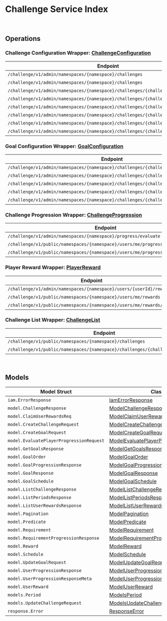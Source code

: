 [//]: # (Code generated. DO NOT EDIT.)

# Challenge Service Index

&nbsp;

## Operations

### Challenge Configuration Wrapper:  [ChallengeConfiguration](../../challenge-sdk/pkg/wrapper_challengeConfiguration.go)
| Endpoint | Method | ID | Class | Wrapper | Example |
|---|---|---|---|---|---|
| `/challenge/v1/admin/namespaces/{namespace}/challenges` | GET | AdminGetChallengesShort | [AdminGetChallengesShort](../../challenge-sdk/pkg/challengeclient/challenge_configuration/challenge_configuration_client.go) | [AdminGetChallengesShort](../../challenge-sdk/pkg/wrapper_challengeConfiguration.go) | [AdminGetChallengesShort](../../samples/cli/cmd/challenge/challengeConfiguration/adminGetChallenges.go) |
| `/challenge/v1/admin/namespaces/{namespace}/challenges` | POST | AdminCreateChallengeShort | [AdminCreateChallengeShort](../../challenge-sdk/pkg/challengeclient/challenge_configuration/challenge_configuration_client.go) | [AdminCreateChallengeShort](../../challenge-sdk/pkg/wrapper_challengeConfiguration.go) | [AdminCreateChallengeShort](../../samples/cli/cmd/challenge/challengeConfiguration/adminCreateChallenge.go) |
| `/challenge/v1/admin/namespaces/{namespace}/challenges/{challengeCode}` | GET | AdminGetChallengeShort | [AdminGetChallengeShort](../../challenge-sdk/pkg/challengeclient/challenge_configuration/challenge_configuration_client.go) | [AdminGetChallengeShort](../../challenge-sdk/pkg/wrapper_challengeConfiguration.go) | [AdminGetChallengeShort](../../samples/cli/cmd/challenge/challengeConfiguration/adminGetChallenge.go) |
| `/challenge/v1/admin/namespaces/{namespace}/challenges/{challengeCode}` | PUT | AdminUpdateChallengeShort | [AdminUpdateChallengeShort](../../challenge-sdk/pkg/challengeclient/challenge_configuration/challenge_configuration_client.go) | [AdminUpdateChallengeShort](../../challenge-sdk/pkg/wrapper_challengeConfiguration.go) | [AdminUpdateChallengeShort](../../samples/cli/cmd/challenge/challengeConfiguration/adminUpdateChallenge.go) |
| `/challenge/v1/admin/namespaces/{namespace}/challenges/{challengeCode}` | DELETE | AdminDeleteChallengeShort | [AdminDeleteChallengeShort](../../challenge-sdk/pkg/challengeclient/challenge_configuration/challenge_configuration_client.go) | [AdminDeleteChallengeShort](../../challenge-sdk/pkg/wrapper_challengeConfiguration.go) | [AdminDeleteChallengeShort](../../samples/cli/cmd/challenge/challengeConfiguration/adminDeleteChallenge.go) |
| `/challenge/v1/admin/namespaces/{namespace}/challenges/{challengeCode}/periods` | GET | AdminGetPeriodsShort | [AdminGetPeriodsShort](../../challenge-sdk/pkg/challengeclient/challenge_configuration/challenge_configuration_client.go) | [AdminGetPeriodsShort](../../challenge-sdk/pkg/wrapper_challengeConfiguration.go) | [AdminGetPeriodsShort](../../samples/cli/cmd/challenge/challengeConfiguration/adminGetPeriods.go) |
| `/challenge/v1/admin/namespaces/{namespace}/challenges/{challengeCode}/randomize` | POST | AdminRandomizeChallengeShort | [AdminRandomizeChallengeShort](../../challenge-sdk/pkg/challengeclient/challenge_configuration/challenge_configuration_client.go) | [AdminRandomizeChallengeShort](../../challenge-sdk/pkg/wrapper_challengeConfiguration.go) | [AdminRandomizeChallengeShort](../../samples/cli/cmd/challenge/challengeConfiguration/adminRandomizeChallenge.go) |
| `/challenge/v1/admin/namespaces/{namespace}/challenges/{challengeCode}/tied` | DELETE | AdminDeleteTiedChallengeShort | [AdminDeleteTiedChallengeShort](../../challenge-sdk/pkg/challengeclient/challenge_configuration/challenge_configuration_client.go) | [AdminDeleteTiedChallengeShort](../../challenge-sdk/pkg/wrapper_challengeConfiguration.go) | [AdminDeleteTiedChallengeShort](../../samples/cli/cmd/challenge/challengeConfiguration/adminDeleteTiedChallenge.go) |

### Goal Configuration Wrapper:  [GoalConfiguration](../../challenge-sdk/pkg/wrapper_goalConfiguration.go)
| Endpoint | Method | ID | Class | Wrapper | Example |
|---|---|---|---|---|---|
| `/challenge/v1/admin/namespaces/{namespace}/challenges/{challengeCode}/goals` | GET | AdminGetGoalsShort | [AdminGetGoalsShort](../../challenge-sdk/pkg/challengeclient/goal_configuration/goal_configuration_client.go) | [AdminGetGoalsShort](../../challenge-sdk/pkg/wrapper_goalConfiguration.go) | [AdminGetGoalsShort](../../samples/cli/cmd/challenge/goalConfiguration/adminGetGoals.go) |
| `/challenge/v1/admin/namespaces/{namespace}/challenges/{challengeCode}/goals` | POST | AdminCreateGoalShort | [AdminCreateGoalShort](../../challenge-sdk/pkg/challengeclient/goal_configuration/goal_configuration_client.go) | [AdminCreateGoalShort](../../challenge-sdk/pkg/wrapper_goalConfiguration.go) | [AdminCreateGoalShort](../../samples/cli/cmd/challenge/goalConfiguration/adminCreateGoal.go) |
| `/challenge/v1/admin/namespaces/{namespace}/challenges/{challengeCode}/goals/{code}` | GET | AdminGetGoalShort | [AdminGetGoalShort](../../challenge-sdk/pkg/challengeclient/goal_configuration/goal_configuration_client.go) | [AdminGetGoalShort](../../challenge-sdk/pkg/wrapper_goalConfiguration.go) | [AdminGetGoalShort](../../samples/cli/cmd/challenge/goalConfiguration/adminGetGoal.go) |
| `/challenge/v1/admin/namespaces/{namespace}/challenges/{challengeCode}/goals/{code}` | PUT | AdminUpdateGoalsShort | [AdminUpdateGoalsShort](../../challenge-sdk/pkg/challengeclient/goal_configuration/goal_configuration_client.go) | [AdminUpdateGoalsShort](../../challenge-sdk/pkg/wrapper_goalConfiguration.go) | [AdminUpdateGoalsShort](../../samples/cli/cmd/challenge/goalConfiguration/adminUpdateGoals.go) |
| `/challenge/v1/admin/namespaces/{namespace}/challenges/{challengeCode}/goals/{code}` | DELETE | AdminDeleteGoalShort | [AdminDeleteGoalShort](../../challenge-sdk/pkg/challengeclient/goal_configuration/goal_configuration_client.go) | [AdminDeleteGoalShort](../../challenge-sdk/pkg/wrapper_goalConfiguration.go) | [AdminDeleteGoalShort](../../samples/cli/cmd/challenge/goalConfiguration/adminDeleteGoal.go) |

### Challenge Progression Wrapper:  [ChallengeProgression](../../challenge-sdk/pkg/wrapper_challengeProgression.go)
| Endpoint | Method | ID | Class | Wrapper | Example |
|---|---|---|---|---|---|
| `/challenge/v1/admin/namespaces/{namespace}/progress/evaluate` | POST | AdminEvaluateProgressShort | [AdminEvaluateProgressShort](../../challenge-sdk/pkg/challengeclient/challenge_progression/challenge_progression_client.go) | [AdminEvaluateProgressShort](../../challenge-sdk/pkg/wrapper_challengeProgression.go) | [AdminEvaluateProgressShort](../../samples/cli/cmd/challenge/challengeProgression/adminEvaluateProgress.go) |
| `/challenge/v1/public/namespaces/{namespace}/users/me/progress/evaluate` | POST | EvaluateMyProgressShort | [EvaluateMyProgressShort](../../challenge-sdk/pkg/challengeclient/challenge_progression/challenge_progression_client.go) | [EvaluateMyProgressShort](../../challenge-sdk/pkg/wrapper_challengeProgression.go) | [EvaluateMyProgressShort](../../samples/cli/cmd/challenge/challengeProgression/evaluateMyProgress.go) |
| `/challenge/v1/public/namespaces/{namespace}/users/me/progress/{challengeCode}` | GET | PublicGetUserProgressionShort | [PublicGetUserProgressionShort](../../challenge-sdk/pkg/challengeclient/challenge_progression/challenge_progression_client.go) | [PublicGetUserProgressionShort](../../challenge-sdk/pkg/wrapper_challengeProgression.go) | [PublicGetUserProgressionShort](../../samples/cli/cmd/challenge/challengeProgression/publicGetUserProgression.go) |

### Player Reward Wrapper:  [PlayerReward](../../challenge-sdk/pkg/wrapper_playerReward.go)
| Endpoint | Method | ID | Class | Wrapper | Example |
|---|---|---|---|---|---|
| `/challenge/v1/admin/namespaces/{namespace}/users/{userId}/rewards` | GET | AdminGetUserRewardsShort | [AdminGetUserRewardsShort](../../challenge-sdk/pkg/challengeclient/player_reward/player_reward_client.go) | [AdminGetUserRewardsShort](../../challenge-sdk/pkg/wrapper_playerReward.go) | [AdminGetUserRewardsShort](../../samples/cli/cmd/challenge/playerReward/adminGetUserRewards.go) |
| `/challenge/v1/public/namespaces/{namespace}/users/me/rewards` | GET | PublicGetUserRewardsShort | [PublicGetUserRewardsShort](../../challenge-sdk/pkg/challengeclient/player_reward/player_reward_client.go) | [PublicGetUserRewardsShort](../../challenge-sdk/pkg/wrapper_playerReward.go) | [PublicGetUserRewardsShort](../../samples/cli/cmd/challenge/playerReward/publicGetUserRewards.go) |
| `/challenge/v1/public/namespaces/{namespace}/users/me/rewards/claim` | POST | PublicClaimUserRewardsShort | [PublicClaimUserRewardsShort](../../challenge-sdk/pkg/challengeclient/player_reward/player_reward_client.go) | [PublicClaimUserRewardsShort](../../challenge-sdk/pkg/wrapper_playerReward.go) | [PublicClaimUserRewardsShort](../../samples/cli/cmd/challenge/playerReward/publicClaimUserRewards.go) |

### Challenge List Wrapper:  [ChallengeList](../../challenge-sdk/pkg/wrapper_challengeList.go)
| Endpoint | Method | ID | Class | Wrapper | Example |
|---|---|---|---|---|---|
| `/challenge/v1/public/namespaces/{namespace}/challenges` | GET | GetChallengesShort | [GetChallengesShort](../../challenge-sdk/pkg/challengeclient/challenge_list/challenge_list_client.go) | [GetChallengesShort](../../challenge-sdk/pkg/wrapper_challengeList.go) | [GetChallengesShort](../../samples/cli/cmd/challenge/challengeList/getChallenges.go) |
| `/challenge/v1/public/namespaces/{namespace}/challenges/{challengeCode}/goals` | GET | PublicGetScheduledGoalsShort | [PublicGetScheduledGoalsShort](../../challenge-sdk/pkg/challengeclient/challenge_list/challenge_list_client.go) | [PublicGetScheduledGoalsShort](../../challenge-sdk/pkg/wrapper_challengeList.go) | [PublicGetScheduledGoalsShort](../../samples/cli/cmd/challenge/challengeList/publicGetScheduledGoals.go) |


&nbsp;  

## Models

| Model Struct | Class |
|---|---|
| `iam.ErrorResponse` | [IamErrorResponse ](../../challenge-sdk/pkg/challengeclientmodels/iam_error_response.go) |
| `model.ChallengeResponse` | [ModelChallengeResponse ](../../challenge-sdk/pkg/challengeclientmodels/model_challenge_response.go) |
| `model.ClaimUserRewardsReq` | [ModelClaimUserRewardsReq ](../../challenge-sdk/pkg/challengeclientmodels/model_claim_user_rewards_req.go) |
| `model.CreateChallengeRequest` | [ModelCreateChallengeRequest ](../../challenge-sdk/pkg/challengeclientmodels/model_create_challenge_request.go) |
| `model.CreateGoalRequest` | [ModelCreateGoalRequest ](../../challenge-sdk/pkg/challengeclientmodels/model_create_goal_request.go) |
| `model.EvaluatePlayerProgressionRequest` | [ModelEvaluatePlayerProgressionRequest ](../../challenge-sdk/pkg/challengeclientmodels/model_evaluate_player_progression_request.go) |
| `model.GetGoalsResponse` | [ModelGetGoalsResponse ](../../challenge-sdk/pkg/challengeclientmodels/model_get_goals_response.go) |
| `model.GoalOrder` | [ModelGoalOrder ](../../challenge-sdk/pkg/challengeclientmodels/model_goal_order.go) |
| `model.GoalProgressionResponse` | [ModelGoalProgressionResponse ](../../challenge-sdk/pkg/challengeclientmodels/model_goal_progression_response.go) |
| `model.GoalResponse` | [ModelGoalResponse ](../../challenge-sdk/pkg/challengeclientmodels/model_goal_response.go) |
| `model.GoalSchedule` | [ModelGoalSchedule ](../../challenge-sdk/pkg/challengeclientmodels/model_goal_schedule.go) |
| `model.ListChallengeResponse` | [ModelListChallengeResponse ](../../challenge-sdk/pkg/challengeclientmodels/model_list_challenge_response.go) |
| `model.ListPeriodsResponse` | [ModelListPeriodsResponse ](../../challenge-sdk/pkg/challengeclientmodels/model_list_periods_response.go) |
| `model.ListUserRewardsResponse` | [ModelListUserRewardsResponse ](../../challenge-sdk/pkg/challengeclientmodels/model_list_user_rewards_response.go) |
| `model.Pagination` | [ModelPagination ](../../challenge-sdk/pkg/challengeclientmodels/model_pagination.go) |
| `model.Predicate` | [ModelPredicate ](../../challenge-sdk/pkg/challengeclientmodels/model_predicate.go) |
| `model.Requirement` | [ModelRequirement ](../../challenge-sdk/pkg/challengeclientmodels/model_requirement.go) |
| `model.RequirementProgressionResponse` | [ModelRequirementProgressionResponse ](../../challenge-sdk/pkg/challengeclientmodels/model_requirement_progression_response.go) |
| `model.Reward` | [ModelReward ](../../challenge-sdk/pkg/challengeclientmodels/model_reward.go) |
| `model.Schedule` | [ModelSchedule ](../../challenge-sdk/pkg/challengeclientmodels/model_schedule.go) |
| `model.UpdateGoalRequest` | [ModelUpdateGoalRequest ](../../challenge-sdk/pkg/challengeclientmodels/model_update_goal_request.go) |
| `model.UserProgressionResponse` | [ModelUserProgressionResponse ](../../challenge-sdk/pkg/challengeclientmodels/model_user_progression_response.go) |
| `model.UserProgressionResponseMeta` | [ModelUserProgressionResponseMeta ](../../challenge-sdk/pkg/challengeclientmodels/model_user_progression_response_meta.go) |
| `model.UserReward` | [ModelUserReward ](../../challenge-sdk/pkg/challengeclientmodels/model_user_reward.go) |
| `models.Period` | [ModelsPeriod ](../../challenge-sdk/pkg/challengeclientmodels/models_period.go) |
| `models.UpdateChallengeRequest` | [ModelsUpdateChallengeRequest ](../../challenge-sdk/pkg/challengeclientmodels/models_update_challenge_request.go) |
| `response.Error` | [ResponseError ](../../challenge-sdk/pkg/challengeclientmodels/response_error.go) |
